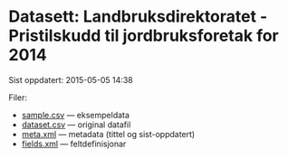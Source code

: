 # Datasett:     Landbruksdirektoratet - Pristilskudd til jordbruksforetak for 2014
 Sist oppdatert: 2015-05-05 14:38

 Filer:
 - [sample.csv](sample.csv) — eksempeldata
 - [dataset.csv](dataset.csv) — original datafil
 - [meta.xml](meta.xml) — metadata (tittel og sist-oppdatert)
 - [fields.xml](fields.xml) — feltdefinisjonar

